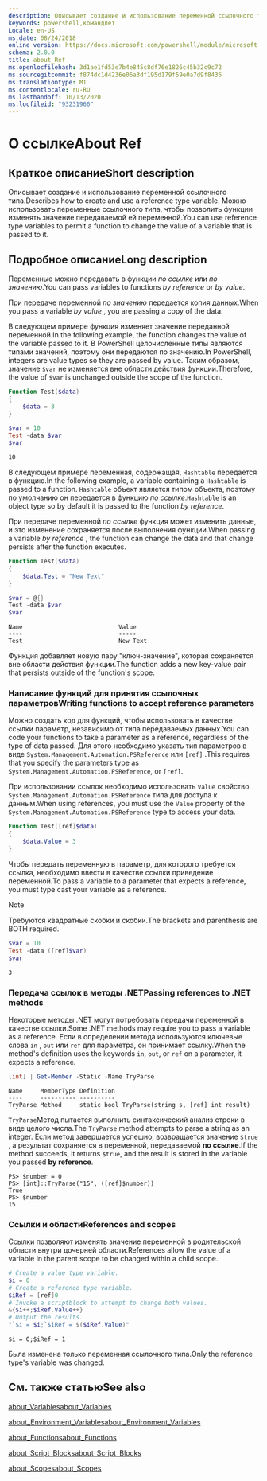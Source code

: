 ```yaml
---
description: Описывает создание и использование переменной ссылочного типа. Можно использовать переменные ссылочного типа, чтобы позволить функции изменять значение передаваемой ей переменной.
keywords: powershell,командлет
Locale: en-US
ms.date: 08/24/2018
online version: https://docs.microsoft.com/powershell/module/microsoft.powershell.core/about/about_ref?view=powershell-5.1&WT.mc_id=ps-gethelp
schema: 2.0.0
title: about_Ref
ms.openlocfilehash: 3d1ae1fd53e7b4e845c8df76e1826c45b32c9c72
ms.sourcegitcommit: f874dc1d4236e06a3df195d179f59e0a7d9f8436
ms.translationtype: MT
ms.contentlocale: ru-RU
ms.lasthandoff: 10/13/2020
ms.locfileid: "93231966"
---
```

# <a name="about-ref"></a><span data-ttu-id="d4a43-105">О ссылке</span><span class="sxs-lookup"><span data-stu-id="d4a43-105">About Ref</span></span>

## <a name="short-description"></a><span data-ttu-id="d4a43-106">Краткое описание</span><span class="sxs-lookup"><span data-stu-id="d4a43-106">Short description</span></span>

<span data-ttu-id="d4a43-107">Описывает создание и использование переменной ссылочного типа.</span><span class="sxs-lookup"><span data-stu-id="d4a43-107">Describes how to create and use a reference type variable.</span></span> <span data-ttu-id="d4a43-108">Можно использовать переменные ссылочного типа, чтобы позволить функции изменять значение передаваемой ей переменной.</span><span class="sxs-lookup"><span data-stu-id="d4a43-108">You can use reference type variables to permit a function to change the value of a variable that is passed to it.</span></span>

## <a name="long-description"></a><span data-ttu-id="d4a43-109">Подробное описание</span><span class="sxs-lookup"><span data-stu-id="d4a43-109">Long description</span></span>

<span data-ttu-id="d4a43-110">Переменные можно передавать в функции *по ссылке* или *по значению*.</span><span class="sxs-lookup"><span data-stu-id="d4a43-110">You can pass variables to functions *by reference* or *by value*.</span></span>

<span data-ttu-id="d4a43-111">При передаче переменной *по значению* передается копия данных.</span><span class="sxs-lookup"><span data-stu-id="d4a43-111">When you pass a variable *by value* , you are passing a copy of the data.</span></span>

<span data-ttu-id="d4a43-112">В следующем примере функция изменяет значение переданной переменной.</span><span class="sxs-lookup"><span data-stu-id="d4a43-112">In the following example, the function changes the value of the variable passed to it.</span></span> <span data-ttu-id="d4a43-113">В PowerShell целочисленные типы являются типами значений, поэтому они передаются по значению.</span><span class="sxs-lookup"><span data-stu-id="d4a43-113">In PowerShell, integers are value types so they are passed by value.</span></span>
<span data-ttu-id="d4a43-114">Таким образом, значение `$var` не изменяется вне области действия функции.</span><span class="sxs-lookup"><span data-stu-id="d4a43-114">Therefore, the value of `$var` is unchanged outside the scope of the function.</span></span>

```powershell
Function Test($data)
{
    $data = 3
}

$var = 10
Test -data $var
$var
```

```output
10
```

<span data-ttu-id="d4a43-115">В следующем примере переменная, содержащая, `Hashtable` передается в функцию.</span><span class="sxs-lookup"><span data-stu-id="d4a43-115">In the following example, a variable containing a `Hashtable` is passed to a function.</span></span> <span data-ttu-id="d4a43-116">`Hashtable` объект является типом объекта, поэтому по умолчанию он передается в функцию *по ссылке*.</span><span class="sxs-lookup"><span data-stu-id="d4a43-116">`Hashtable` is an object type so by default it is passed to the function *by reference*.</span></span>

<span data-ttu-id="d4a43-117">При передаче переменной *по ссылке* функция может изменить данные, и это изменение сохраняется после выполнения функции.</span><span class="sxs-lookup"><span data-stu-id="d4a43-117">When passing a variable *by reference* , the function can change the data and that change persists after the function executes.</span></span>

```powershell
Function Test($data)
{
    $data.Test = "New Text"
}

$var = @{}
Test -data $var
$var
```

```output
Name                           Value
----                           -----
Test                           New Text
```

<span data-ttu-id="d4a43-118">Функция добавляет новую пару "ключ-значение", которая сохраняется вне области действия функции.</span><span class="sxs-lookup"><span data-stu-id="d4a43-118">The function adds a new key-value pair that persists outside of the function's scope.</span></span>

### <a name="writing-functions-to-accept-reference-parameters"></a><span data-ttu-id="d4a43-119">Написание функций для принятия ссылочных параметров</span><span class="sxs-lookup"><span data-stu-id="d4a43-119">Writing functions to accept reference parameters</span></span>

<span data-ttu-id="d4a43-120">Можно создать код для функций, чтобы использовать в качестве ссылки параметр, независимо от типа передаваемых данных.</span><span class="sxs-lookup"><span data-stu-id="d4a43-120">You can code your functions to take a parameter as a reference, regardless of the type of data passed.</span></span> <span data-ttu-id="d4a43-121">Для этого необходимо указать тип параметров в виде `System.Management.Automation.PSReference` или `[ref]` .</span><span class="sxs-lookup"><span data-stu-id="d4a43-121">This requires that you specify the parameters type as `System.Management.Automation.PSReference`, or `[ref]`.</span></span>

<span data-ttu-id="d4a43-122">При использовании ссылок необходимо использовать `Value` свойство `System.Management.Automation.PSReference` типа для доступа к данным.</span><span class="sxs-lookup"><span data-stu-id="d4a43-122">When using references, you must use the `Value` property of the `System.Management.Automation.PSReference` type to access your data.</span></span>

```powershell
Function Test([ref]$data)
{
    $data.Value = 3
}
```

<span data-ttu-id="d4a43-123">Чтобы передать переменную в параметр, для которого требуется ссылка, необходимо ввести в качестве ссылки приведение переменной.</span><span class="sxs-lookup"><span data-stu-id="d4a43-123">To pass a variable to a parameter that expects a reference, you must type cast your variable as a reference.</span></span>

> [!NOTE]
> <span data-ttu-id="d4a43-124">Требуются квадратные скобки и скобки.</span><span class="sxs-lookup"><span data-stu-id="d4a43-124">The brackets and parenthesis are BOTH required.</span></span>

```powershell
$var = 10
Test -data ([ref]$var)
$var
```

```output
3
```

### <a name="passing-references-to-net-methods"></a><span data-ttu-id="d4a43-125">Передача ссылок в методы .NET</span><span class="sxs-lookup"><span data-stu-id="d4a43-125">Passing references to .NET methods</span></span>

<span data-ttu-id="d4a43-126">Некоторые методы .NET могут потребовать передачи переменной в качестве ссылки.</span><span class="sxs-lookup"><span data-stu-id="d4a43-126">Some .NET methods may require you to pass a variable as a reference.</span></span> <span data-ttu-id="d4a43-127">Если в определении метода используются ключевые слова `in` , `out` или `ref` для параметра, он принимает ссылку.</span><span class="sxs-lookup"><span data-stu-id="d4a43-127">When the method's definition uses the keywords `in`, `out`, or `ref` on a parameter, it expects a reference.</span></span>

```powershell
[int] | Get-Member -Static -Name TryParse
```

```output
Name     MemberType Definition
----     ---------- ----------
TryParse Method     static bool TryParse(string s, [ref] int result)
```

<span data-ttu-id="d4a43-128">`TryParse`Метод пытается выполнить синтаксический анализ строки в виде целого числа.</span><span class="sxs-lookup"><span data-stu-id="d4a43-128">The `TryParse` method attempts to parse a string as an integer.</span></span> <span data-ttu-id="d4a43-129">Если метод завершается успешно, возвращается значение `$true` , а результат сохраняется в переменной, передаваемой **по ссылке**.</span><span class="sxs-lookup"><span data-stu-id="d4a43-129">If the method succeeds, it returns `$true`, and the result is stored in the variable you passed **by reference**.</span></span>

```
PS> $number = 0
PS> [int]::TryParse("15", ([ref]$number))
True
PS> $number
15
```

### <a name="references-and-scopes"></a><span data-ttu-id="d4a43-130">Ссылки и области</span><span class="sxs-lookup"><span data-stu-id="d4a43-130">References and scopes</span></span>

<span data-ttu-id="d4a43-131">Ссылки позволяют изменять значение переменной в родительской области внутри дочерней области.</span><span class="sxs-lookup"><span data-stu-id="d4a43-131">References allow the value of a variable in the parent scope to be changed within a child scope.</span></span>

```powershell
# Create a value type variable.
$i = 0
# Create a reference type variable.
$iRef = [ref]0
# Invoke a scriptblock to attempt to change both values.
&{$i++;$iRef.Value++}
# Output the results.
"`$i = $i;`$iRef = $($iRef.Value)"
```

```output
$i = 0;$iRef = 1
```

<span data-ttu-id="d4a43-132">Была изменена только переменная ссылочного типа.</span><span class="sxs-lookup"><span data-stu-id="d4a43-132">Only the reference type's variable was changed.</span></span>

## <a name="see-also"></a><span data-ttu-id="d4a43-133">См. также статью</span><span class="sxs-lookup"><span data-stu-id="d4a43-133">See also</span></span>

[<span data-ttu-id="d4a43-134">about_Variables</span><span class="sxs-lookup"><span data-stu-id="d4a43-134">about_Variables</span></span>](about_Variables.md)

[<span data-ttu-id="d4a43-135">about_Environment_Variables</span><span class="sxs-lookup"><span data-stu-id="d4a43-135">about_Environment_Variables</span></span>](about_Environment_Variables.md)

[<span data-ttu-id="d4a43-136">about_Functions</span><span class="sxs-lookup"><span data-stu-id="d4a43-136">about_Functions</span></span>](about_Functions.md)

[<span data-ttu-id="d4a43-137">about_Script_Blocks</span><span class="sxs-lookup"><span data-stu-id="d4a43-137">about_Script_Blocks</span></span>](about_Script_Blocks.md)

[<span data-ttu-id="d4a43-138">about_Scopes</span><span class="sxs-lookup"><span data-stu-id="d4a43-138">about_Scopes</span></span>](about_scopes.md)

